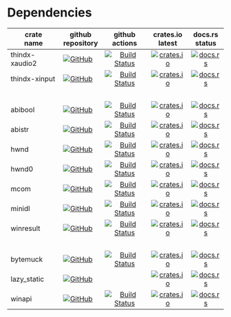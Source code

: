 # Dependencies

| crate <br> name   | github <br> repository                                                                                                                                                | github <br> actions                                                                                                                                                                                           | crates.io <br> latest                                                                                                 | docs.rs <br> status                                                                                   |
| ------------------| ----------------------------------------------------------------------------------------------------------------------------------------------------------------------|:-------------------------------------------------------------------------------------------------------------------------------------------------------------------------------------------------------------:|:---------------------------------------------------------------------------------------------------------------------:|:-----------------------------------------------------------------------------------------------------:|
| thindx-xaudio2    | [![GitHub](https://img.shields.io/github/stars/MaulingMonkey/thindx-xaudio2.svg?label=GitHub&style=social)](https://github.com/MaulingMonkey/thindx-xaudio2)          | [![Build Status](https://img.shields.io/github/actions/workflow/status/MaulingMonkey/thindx-xaudio2/rust.yml?label=)](https://github.com/MaulingMonkey/thindx-xaudio2/actions?query=workflow%3Arust)          | [![crates.io](https://img.shields.io/crates/v/thindx-xaudio2.svg?label=)](https://crates.io/crates/thindx-xaudio2)    | [![docs.rs](https://img.shields.io/docsrs/thindx-xaudio2?label=)](https://docs.rs/thindx-xaudio2)     |
| thindx-xinput     | [![GitHub](https://img.shields.io/github/stars/MaulingMonkey/thindx-xinput.svg?label=GitHub&style=social)](https://github.com/MaulingMonkey/thindx-xinput)            | [![Build Status](https://img.shields.io/github/actions/workflow/status/MaulingMonkey/thindx-xinput/rust.yml?label=)](https://github.com/MaulingMonkey/thindx-xinput/actions?query=workflow%3Arust)            | [![crates.io](https://img.shields.io/crates/v/thindx-xinput.svg?label=)](https://crates.io/crates/thindx-xinput)      | [![docs.rs](https://img.shields.io/docsrs/thindx-xinput?label=)](https://docs.rs/thindx-xinput)       |
| &nbsp;
| abibool           | [![GitHub](https://img.shields.io/github/stars/MaulingMonkey/abibool.svg?label=GitHub&style=social)](https://github.com/MaulingMonkey/abibool)                        | [![Build Status](https://img.shields.io/github/actions/workflow/status/MaulingMonkey/abibool/rust.yml?label=)](https://github.com/MaulingMonkey/abibool/actions?query=workflow%3Arust)                        | [![crates.io](https://img.shields.io/crates/v/abibool.svg?label=)](https://crates.io/crates/abibool)                  | [![docs.rs](https://img.shields.io/docsrs/abibool?label=)](https://docs.rs/abibool)                   |
| abistr            | [![GitHub](https://img.shields.io/github/stars/MaulingMonkey/abistr.svg?label=GitHub&style=social)](https://github.com/MaulingMonkey/abistr)                          | [![Build Status](https://img.shields.io/github/actions/workflow/status/MaulingMonkey/abistr/rust.yml?label=)](https://github.com/MaulingMonkey/abistr/actions?query=workflow%3Arust)                          | [![crates.io](https://img.shields.io/crates/v/abistr.svg?label=)](https://crates.io/crates/abistr)                    | [![docs.rs](https://img.shields.io/docsrs/abistr?label=)](https://docs.rs/abistr)                     |
| hwnd              | [![GitHub](https://img.shields.io/github/stars/MaulingMonkey/hwnd.svg?label=GitHub&style=social)](https://github.com/MaulingMonkey/hwnd)                              | [![Build Status](https://img.shields.io/github/actions/workflow/status/MaulingMonkey/hwnd/rust.yml?label=)](https://github.com/MaulingMonkey/hwnd/actions?query=workflow%3Arust)                              | [![crates.io](https://img.shields.io/crates/v/hwnd.svg?label=)](https://crates.io/crates/hwnd)                        | [![docs.rs](https://img.shields.io/docsrs/hwnd?label=)](https://docs.rs/hwnd)                         |
| hwnd0             | [![GitHub](https://img.shields.io/github/stars/MaulingMonkey/hwnd0.svg?label=GitHub&style=social)](https://github.com/MaulingMonkey/hwnd0)                            | [![Build Status](https://img.shields.io/github/actions/workflow/status/MaulingMonkey/hwnd0/rust.yml?label=)](https://github.com/MaulingMonkey/hwnd0/actions?query=workflow%3Arust)                            | [![crates.io](https://img.shields.io/crates/v/hwnd0.svg?label=)](https://crates.io/crates/hwnd0)                      | [![docs.rs](https://img.shields.io/docsrs/hwnd0?label=)](https://docs.rs/hwnd0)                       |
| mcom              | [![GitHub](https://img.shields.io/github/stars/MaulingMonkey/mcom.svg?label=GitHub&style=social)](https://github.com/MaulingMonkey/mcom)                              | [![Build Status](https://img.shields.io/github/actions/workflow/status/MaulingMonkey/mcom/rust.yml?label=)](https://github.com/MaulingMonkey/mcom/actions?query=workflow%3Arust)                              | [![crates.io](https://img.shields.io/crates/v/mcom.svg?label=)](https://crates.io/crates/mcom)                        | [![docs.rs](https://img.shields.io/docsrs/mcom?label=)](https://docs.rs/mcom)                         |
| minidl            | [![GitHub](https://img.shields.io/github/stars/MaulingMonkey/minidl.svg?label=GitHub&style=social)](https://github.com/MaulingMonkey/minidl)                          | [![Build Status](https://img.shields.io/github/actions/workflow/status/MaulingMonkey/minidl/rust.yml?label=)](https://github.com/MaulingMonkey/minidl/actions?query=workflow%3Arust)                          | [![crates.io](https://img.shields.io/crates/v/minidl.svg?label=)](https://crates.io/crates/minidl)                    | [![docs.rs](https://img.shields.io/docsrs/minidl?label=)](https://docs.rs/minidl)                     |
| winresult         | [![GitHub](https://img.shields.io/github/stars/MaulingMonkey/winresult.svg?label=GitHub&style=social)](https://github.com/MaulingMonkey/winresult)                    | [![Build Status](https://img.shields.io/github/actions/workflow/status/MaulingMonkey/winresult/rust.yml?label=)](https://github.com/MaulingMonkey/winresult/actions?query=workflow%3Arust)                    | [![crates.io](https://img.shields.io/crates/v/winresult.svg?label=)](https://crates.io/crates/winresult)              | [![docs.rs](https://img.shields.io/docsrs/winresult?label=)](https://docs.rs/winresult)               |
| &nbsp;
| bytemuck          | [![GitHub](https://img.shields.io/github/stars/Lokathor/bytemuck.svg?label=GitHub&style=social)](https://github.com/Lokathor/bytemuck)                                | [![Build Status](https://img.shields.io/github/actions/workflow/status/Lokathor/bytemuck/rust.yml?label=)](https://github.com/Lokathor/bytemuck/actions?query=workflow%3Arust)                                | [![crates.io](https://img.shields.io/crates/v/bytemuck.svg?label=)](https://crates.io/crates/bytemuck)              | [![docs.rs](https://img.shields.io/docsrs/bytemuck?label=)](https://docs.rs/bytemuck)               |
| lazy_static       | [![GitHub](https://img.shields.io/github/stars/rust-lang-nursery/lazy-static.rs.svg?label=GitHub&style=social)](https://github.com/rust-lang-nursery/lazy-static.rs)  |                                                                                                                                                                                                               | [![crates.io](https://img.shields.io/crates/v/lazy_static.svg?label=)](https://crates.io/crates/lazy_static)              | [![docs.rs](https://img.shields.io/docsrs/lazy_static?label=)](https://docs.rs/lazy_static)               |
| winapi            | [![GitHub](https://img.shields.io/github/stars/retep998/winapi-rs.svg?label=GitHub&style=social)](https://github.com/retep998/winapi-rs)                              | [![Build Status](https://img.shields.io/github/actions/workflow/status/retep998/winapi-rs/rust.yml?label=)](https://github.com/retep998/winapi-rs/actions?query=workflow%3Arust)                              | [![crates.io](https://img.shields.io/crates/v/winapi.svg?label=)](https://crates.io/crates/winapi)                    | [![docs.rs](https://img.shields.io/docsrs/winapi?label=)](https://docs.rs/winapi)                     |
